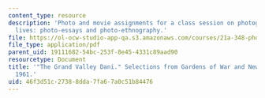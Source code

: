 ```yaml
---
content_type: resource
description: 'Photo and movie assignments for a class session on photographing people''s
  lives: photo-essays and photo-ethnography.'
file: https://ol-ocw-studio-app-qa.s3.amazonaws.com/courses/21a-348-photography-and-truth-spring-2008/46f3d51c27388dda7fa67a0c51b84476_MIT21A_348S08_dani.pdf
file_type: application/pdf
parent_uid: 19111682-54bc-253f-8e45-4331c89aad90
resourcetype: Document
title: '"The Grand Valley Dani." Selections from Gardens of War and New Guinea Photographs,
  1961.'
uid: 46f3d51c-2738-8dda-7fa6-7a0c51b84476
---
```

